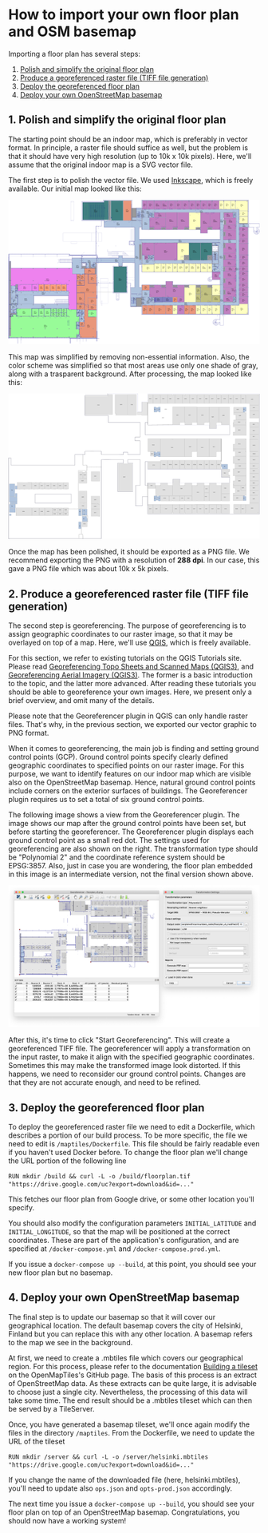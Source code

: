 # How to import your own floor plan and OSM basemap

Importing a floor plan has several steps:

1. [Polish and simplify the original floor plan](#1-polish-and-simplify-the-original-floor-plan)
2. [Produce a georeferenced raster file (TIFF file generation)](#2-produce-a-georeferenced-raster-file-tiff-file-generation)
3. [Deploy the georeferenced floor plan](#3-deploy-the-georeferenced-floor-plan)
4. [Deploy your own OpenStreetMap basemap](#4-deploy-your-own-openstreetmap-basemap)

## 1. Polish and simplify the original floor plan

The starting point should be an indoor map, which is preferably in vector format. In principle, a raster file should suffice as well, but the problem is that it should have very high resolution (up to 10k x 10k pixels). Here, we'll assume that the original indoor map is a SVG vector file.

The first step is to polish the vector file. We used [Inkscape](http://inkscape.org), which is freely available. Our initial map looked like this:

![The original floor plan](img/initial-floorplan.png)

This map was simplified by removing non-essential information. Also, the color scheme was simplified so that most areas use only one shade of gray, along with a trasparent  background. After processing, the map looked like this:

![The polished floor plan](img/polished-floorplan.png)

Once the map has been polished, it should be exported as a PNG file. We recommend exporting the PNG with a resolution of **288 dpi**. In our case, this gave a PNG file which was about 10k x 5k pixels.

## 2. Produce a georeferenced raster file (TIFF file generation)

The second step is georeferencing. The purpose of georeferencing is to assign geographic coordinates to our raster image, so that it may be overlayed on top of a map. Here, we'll use [QGIS](http://qgis.org), which is freely available.

For this section, we refer to existing tutorials on the QGIS Tutorials site. Please read [Georeferencing Topo Sheets and Scanned Maps (QGIS3)](http://www.qgistutorials.com/en/docs/3/georeferencing_basics.html), and [Georeferencing Aerial Imagery (QGIS3)](http://www.qgistutorials.com/en/docs/3/advanced_georeferencing.html). The former is a basic introduction to the topic, and the latter more advanced. After reading these tutorials you should be able to georeference your own images. Here, we present only a brief overview, and omit many of the details.

Please note that the Georeferencer plugin in QGIS can only handle raster files. That's why, in the previous section, we exported our vector graphic to PNG format.

When it comes to georeferencing, the main job is finding and setting ground control points (GCP). Ground control points specify clearly defined geographic coordinates to specified points on our raster image. For this purpose, we want to identify features on our indoor map which are visible also on the OpenStreetMap basemap. Hence, natural ground control points include corners on the exterior surfaces of buildings. The Georeferencer plugin requires us to set a total of six ground control points.

The following image shows a view from the Georeferencer plugin. The image shows our map after the ground control points have been set, but before starting the georeferencer. The Georeferencer plugin displays each ground control point as a small red dot. The settings used for georeferencing are also shown on the right. The transformation type should be "Polynomial 2" and the coordinate reference system should be EPSG:3857. Also, just in case you are wondering, the floor plan embedded in this image is an intermediate version, not the final version shown above.

![The Georeferencer plugin](img/georeferencing.png)

After this, it's time to click "Start Georeferencing". This will create a georeferenced TIFF file. The georeferencer will apply a transformation on the input raster, to make it align with the specified geographic coordinates. Sometimes this may make the transformed image look distorted. If this happens, we need to reconsider our ground control points. Changes are that they are not accurate enough, and need to be refined.

## 3. Deploy the georeferenced floor plan

To deploy the georeferenced raster file we need to edit a Dockerfile, which describes a portion of our build process. To be more specific, the file we need to edit is `/maptiles/Dockerfile`. This file should be fairly readable even if you haven't used Docker before. To change the floor plan we'll change the URL portion of the following line

```
RUN mkdir /build && curl -L -o /build/floorplan.tif "https://drive.google.com/uc?export=download&id=..."
```

This fetches our floor plan from Google drive, or some other location you'll specify.

You should also modify the configuration parameters `INITIAL_LATITUDE` and `INITIAL_LONGITUDE`, so that the map will be positioned at the correct coordinates. These are part of the application's configuration, and are specified at `/docker-compose.yml` and `/docker-compose.prod.yml`.

If you issue a `docker-compose up --build`, at this point, you should see your new floor plan but no basemap.

## 4. Deploy your own OpenStreetMap basemap

The final step is to update our basemap so that it will cover our geographical location. The default basemap covers the city of Helsinki, Finland but you can replace this with any other location. A basemap refers to the map we see in the background.

At first, we need to create a .mbtiles file which covers our geographical region. For this process, please refer to the documentation [Building a tileset](https://github.com/openmaptiles/openmaptiles#build) on the OpenMapTiles's GitHub page. The basis of this process is an extract of OpenStreetMap data. As these extracts can be quite large, it is advisable to choose just a single city. Nevertheless, the processing of this data will take some time. The end result should be a .mbtiles tileset which can then be served by a TileServer.

Once, you have generated a basemap tileset, we'll once again modify the files in the directory `/maptiles`. From the Dockerfile, we need to update the URL of the tileset

```
RUN mkdir /server && curl -L -o /server/helsinki.mbtiles "https://drive.google.com/uc?export=download&id=..."
```

If you change the name of the downloaded file (here, helsinki.mbtiles), you'll need to update also `ops.json` and `opts-prod.json` accordingly.

The next time you issue a `docker-compose up --build`, you should see your floor plan on top of an OpenStreetMap basemap. Congratulations, you should now have a working system!
